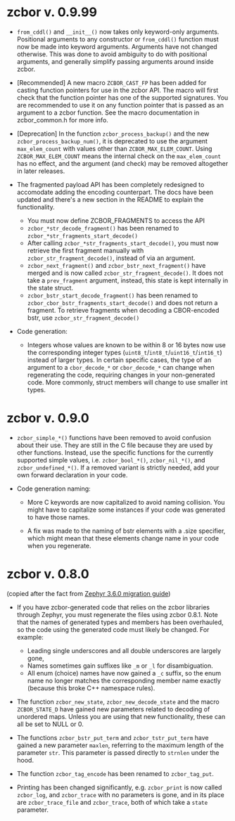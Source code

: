 # zcbor v. 0.9.99

* `from_cddl()` and `__init__()` now takes only keyword-only arguments.
  Positional arguments to any constructor or `from_cddl()` function must now be made into keyword arguments.
  Arguments have not changed otherwise.
  This was done to avoid ambiguity to do with positional arguments, and generally simplify passing arguments around inside zcbor.

* [Recommended] A new macro `ZCBOR_CAST_FP` has been added for casting function pointers for use in the zcbor API.
  The macro will first check that the function pointer has one of the supported signatures.
  You are recommended to use it on any function pointer that is passed as an argument to a zcbor function.
  See the macro documentation in zcbor_common.h for more info.

* [Deprecation] In the function `zcbor_process_backup()` and the new `zcbor_process_backup_num()`, it is deprecated to use the argument `max_elem_count` with values other than `ZCBOR_MAX_ELEM_COUNT`.
  Using `ZCBOR_MAX_ELEM_COUNT` means the internal check on the `max_elem_count` has no effect, and the argument (and check) may be removed altogether in later releases.

* The fragmented payload API has been completely redesigned to accomodate adding the encoding counterpart.
  The docs have been updated and there's a new section in the README to explain the functionality.

  * You must now define ZCBOR_FRAGMENTS to access the API
  * `zcbor_*str_decode_fragment()` has been renamed to `zcbor_*str_fragments_start_decode()`
  * After calling `zcbor_*str_fragments_start_decode()`, you must now retrieve the first fragment manually with `zcbor_str_fragment_decode()`, instead of via an argument.
  * `zcbor_next_fragment()` and `zcbor_bstr_next_fragment()` have merged and is now called `zcbor_str_fragment_decode()`.
    It does not take a `prev_fragment` argument, instead, this state is kept internally in the state struct.
  * `zcbor_bstr_start_decode_fragment()` has been renamed to `zcbor_cbor_bstr_fragments_start_decode()` and does not return a fragment.
    To retrieve fragments when decoding a CBOR-encoded bstr, use `zcbor_str_fragment_decode()`

* Code generation:

  * Integers whose values are known to be within 8 or 16 bytes now use the corresponding integer types (`uint8_t`/`int8_t`/`uint16_t`/`int16_t`) instead of larger types.
    In certain specific cases, the type of an argument to a `cbor_decode_*` or `cbor_decode_*` can change when regenerating the code, requiring changes in your non-generated code.
    More commonly, struct members will change to use smaller int types.

# zcbor v. 0.9.0

* `zcbor_simple_*()` functions have been removed to avoid confusion about their use.
  They are still in the C file because they are used by other functions.
  Instead, use the specific functions for the currently supported simple values, i.e.
  `zcbor_bool_*()`, `zcbor_nil_*()`, and `zcbor_undefined_*()`.
  If a removed variant is strictly needed, add your own forward declaration in your code.

* Code generation naming:

  * More C keywords are now capitalized to avoid naming collision.
    You might have to capitalize some instances if your code was generated to have those names.

  * A fix was made to the naming of bstr elements with a .size specifier, which might mean that these elements change name in your code when you regenerate.


# zcbor v. 0.8.0

(copied after the fact from [Zephyr 3.6.0 migration guide](https://github.com/zephyrproject-rtos/zephyr/blob/v3.6.0/doc/releases/migration-guide-3.6.rst))

* If you have zcbor-generated code that relies on the zcbor libraries through Zephyr, you must
  regenerate the files using zcbor 0.8.1. Note that the names of generated types and members has
  been overhauled, so the code using the generated code must likely be changed.
  For example:

  * Leading single underscores and all double underscores are largely gone,
  * Names sometimes gain suffixes like ``_m`` or ``_l`` for disambiguation.
  * All enum (choice) names have now gained a ``_c`` suffix, so the enum name no longer matches
    the corresponding member name exactly (because this broke C++ namespace rules).

* The function `zcbor_new_state`, `zcbor_new_decode_state` and the macro
  `ZCBOR_STATE_D` have gained new parameters related to decoding of unordered maps.
  Unless you are using that new functionality, these can all be set to NULL or 0.

* The functions `zcbor_bstr_put_term` and `zcbor_tstr_put_term` have gained a new
  parameter ``maxlen``, referring to the maximum length of the parameter ``str``.
  This parameter is passed directly to `strnlen` under the hood.

* The function `zcbor_tag_encode` has been renamed to `zcbor_tag_put`.

* Printing has been changed significantly, e.g. `zcbor_print` is now called
  `zcbor_log`, and `zcbor_trace` with no parameters is gone, and in its place are
  `zcbor_trace_file` and `zcbor_trace`, both of which take a ``state`` parameter.
